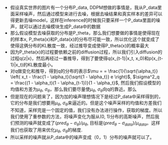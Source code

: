 - 假设真实世界的图片有一个分布P_data, DDPM想做的事情是，我从P_data里面采样噪声，然后通过模型来进行去噪，根据去噪结果和真实样本的差异可以得更新去噪model，这样在inference的时候我只要采样一个P_data里面的噪声，就可以通过去噪模块生成P_data中的数据
- 那么假设模型去噪获取的分布是P_theta，那么我们想要做的事情是使得现在的样本x, P_theta(x)和P_data(x)的分布尽可能一致，所以优化这个就变成了使得这俩分布的KL散度一致，经过推导变成使得P_theta(x)的概率最大
- 因为P_theta(x)的过程要依赖之前的diffusion过程，所以我们引入diffusion的过程q(z|x)，然后再经过一番推导，得到了要使得q(x_{t-1}|x_t, x_0)和p(x_{t-1}|x_t)的KL散度最小。
- 对q做变化和推导，得到q的分布的表示$\mu = = \frac{1}{\sqrt{\alpha_t}} \left( x_t - \frac{1 - \alpha_t}{\sqrt{1 - \alpha_t}} e \right)$, $\sigma^2_q = \frac{(1 - \alpha_t)(1 - \alpha_{t-1})}{1 - \alpha_t}$, 然后我们假设模型的均值和方差为$\mu_\theta$, $\sigma_{\theta}$，那么我们要尽量使$\mu_\theta$, $\sigma_{\theta}$向q的靠近。那么![]()
- 但是现在的问题来了，因为加的噪声理想情况下是经过P_data中采样得到的，它的分布是我们想要用$\mu_\theta$, $\sigma_{\theta}$来逼近的。但是这个噪声采样的均值和方差我们不知道，采样完是一个固定的值，我们没有办法进行操作，获取的梯度。所以我们使用了重参数的方法，将噪声变化为服从(0, 1)分布的高斯噪声，然后我们预测的噪声就变成了$(pred_{\theta} - \sigma_{\theta}) / \mu_{\theta}$, 目标是$(pred_{\theta} - \sigma_{data}) / \mu_{data}$。这样我们也获取了用来优化$\mu_\theta$, $\sigma_{\theta}$的梯度.
- 所以采样的噪声就从P_data中的噪声变成（0，1）分布的噪声就可以了。